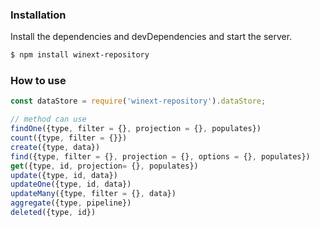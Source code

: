 ### Installation

Install the dependencies and devDependencies and start the server.

```sh
$ npm install winext-repository
```

### How to use

```js
const dataStore = require('winext-repository').dataStore;

// method can use
findOne({type, filter = {}, projection = {}, populates})
count({type, filter = {}})
create({type, data})
find({type, filter = {}, projection = {}, options = {}, populates})
get({type, id, projection= {}, populates})
update({type, id, data})
updateOne({type, id, data})
updateMany({type, filter = {}, data})
aggregate({type, pipeline})
deleted({type, id})
```